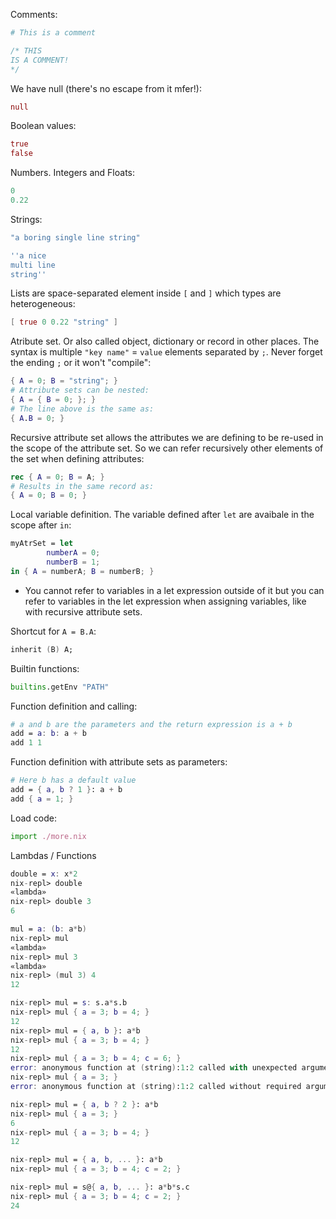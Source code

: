 Comments:

```nix
# This is a comment

/* THIS
IS A COMMENT!
*/
```

We have null (there's no escape from it mfer!):

```nix
null
```

Boolean values:

```nix
true
false
```

Numbers. Integers and Floats:

```nix
0
0.22
```

Strings:

```nix
"a boring single line string"

''a nice
multi line
string''
```

Lists are space-separated element inside ```[``` and ```]``` which types are
heterogeneous:

```nix
[ true 0 0.22 "string" ]
```

Atribute set. Or also called object, dictionary or record in other places.
The syntax is multiple ```"key name"``` = ```value``` elements separated by
```;```. Never forget the ending ```;``` or it won't "compile":

```nix
{ A = 0; B = "string"; }
# Attribute sets can be nested:
{ A = { B = 0; }; }
# The line above is the same as:
{ A.B = 0; }
```

Recursive attribute set allows the attributes we are defining to be re-used in
the scope of the attribute set. So we can refer recursively other elements of
the set when defining attributes:

```nix
rec { A = 0; B = A; }
# Results in the same record as:
{ A = 0; B = 0; }
```

Local variable definition. The variable defined after ```let``` are avaibale in
the scope after ```in```:

```nix
myAtrSet = let
        numberA = 0;
        numberB = 1;
in { A = numberA; B = numberB; }
```
* You cannot refer to variables in a let expression outside of it but you can
refer to variables in the let expression when assigning variables, like with
recursive attribute sets.

Shortcut for ```A = B.A```:

```nix
inherit (B) A;
```

Builtin functions:

```nix
builtins.getEnv "PATH"
```

Function definition and calling:

```nix
# a and b are the parameters and the return expression is a + b
add = a: b: a + b
add 1 1
```

Function definition with attribute sets as parameters:

```nix
# Here b has a default value
add = { a, b ? 1 }: a + b
add { a = 1; }
```

Load code:

```nix
import ./more.nix
```

Lambdas / Functions

```nix
double = x: x*2
nix-repl> double
«lambda»
nix-repl> double 3
6

mul = a: (b: a*b)
nix-repl> mul
«lambda»
nix-repl> mul 3
«lambda»
nix-repl> (mul 3) 4
12

nix-repl> mul = s: s.a*s.b
nix-repl> mul { a = 3; b = 4; }
12
nix-repl> mul = { a, b }: a*b
nix-repl> mul { a = 3; b = 4; }
12
nix-repl> mul { a = 3; b = 4; c = 6; }
error: anonymous function at (string):1:2 called with unexpected argument `c', at (string):1:1
nix-repl> mul { a = 3; }
error: anonymous function at (string):1:2 called without required argument `b', at (string):1:1

nix-repl> mul = { a, b ? 2 }: a*b
nix-repl> mul { a = 3; }
6
nix-repl> mul { a = 3; b = 4; }
12

nix-repl> mul = { a, b, ... }: a*b
nix-repl> mul { a = 3; b = 4; c = 2; }

nix-repl> mul = s@{ a, b, ... }: a*b*s.c
nix-repl> mul { a = 3; b = 4; c = 2; }
24
```
